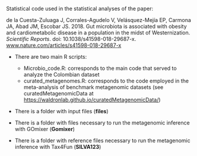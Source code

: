 Statistical code used in the statistical analyses of the paper:

de la Cuesta-Zuluaga J, Corrales-Agudelo V, Velásquez-Mejía EP, Carmona JA, Abad JM, Escobar JS. 2018.
Gut microbiota is associated with obesity and cardiometabolic disease in a population in the midst of Westernization. 
*Scientific Reports*. doi: 10.1038/s41598-018-29687-x.
www.nature.com/articles/s41598-018-29687-x

* There are two main R scripts:
  * Microbio_code.R: corresponds to the main code that served to analyze the Colombian dataset
  * curated_metagenomes.R: corresponds to the code employed in the meta-analysis of benchmark metagenomic datasets (see curatedMetagenomicData at https://waldronlab.github.io/curatedMetagenomicData/)
  
* There is a folder with input files (**files**)
* There is a folder with files necessary to run the metagenomic inference with GOmixer (**Gomixer**)
* There is a folder with reference files necessary to run the metagenomic inference with Tax4Fun (**SILVA123**)

